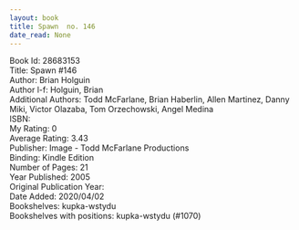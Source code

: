 ```yaml
---
layout: book
title: Spawn  no. 146
date_read: None
---
```


Book Id: 28683153<br />
Title: Spawn #146<br />
Author: Brian Holguin<br />
Author l-f: Holguin, Brian<br />
Additional Authors: Todd McFarlane, Brian Haberlin, Allen Martinez, Danny Miki, Victor Olazaba, Tom Orzechowski, Angel  Medina<br />
ISBN: <br />
My Rating: 0<br />
Average Rating: 3.43<br />
Publisher: Image - Todd McFarlane Productions<br />
Binding: Kindle Edition<br />
Number of Pages: 21<br />
Year Published: 2005<br />
Original Publication Year: <br />
Date Added: 2020/04/02<br />
Bookshelves: kupka-wstydu<br />
Bookshelves with positions: kupka-wstydu (#1070)<br />

